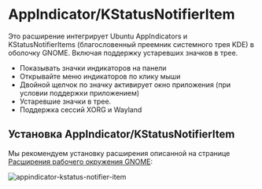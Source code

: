 # AppIndicator/KStatusNotifierItem

Это расширение интегрирует Ubuntu AppIndicators и KStatusNotifierItems (благословенный преемник системного трея KDE) в оболочку GNOME. Включая поддержку устаревших значков в трее.

- Показывать значки индикаторов на панели
- Открывайте меню индикаторов по клику мыши
- Двойной щелчок по значку активирует окно приложения (при условии поддержки приложением)
- Устаревшие значки в трее.
- Поддержка сессий XORG и Wayland

## Установка AppIndicator/KStatusNotifierItem

Мы рекомендуем установку расширения описанной на странице [Расширения рабочего окружения GNOME](extensions):

![appindicator-kstatus-notifier-item](/appindicator-kstatus-notifier-item/appindicator-kstatus-notifier-item-1.gif)